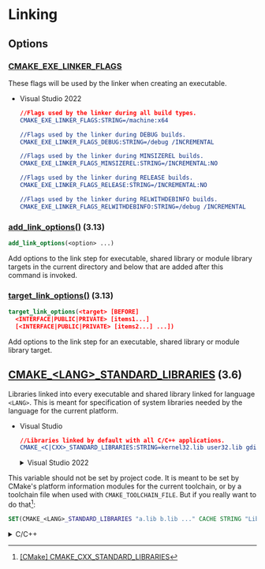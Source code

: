 # Linking
## Options
### [CMAKE_EXE_LINKER_FLAGS](https://cmake.org/cmake/help/latest/variable/CMAKE_EXE_LINKER_FLAGS.html)
These flags will be used by the linker when creating an executable.

- Visual Studio 2022
  ```cmake
  //Flags used by the linker during all build types.
  CMAKE_EXE_LINKER_FLAGS:STRING=/machine:x64
  
  //Flags used by the linker during DEBUG builds.
  CMAKE_EXE_LINKER_FLAGS_DEBUG:STRING=/debug /INCREMENTAL
  
  //Flags used by the linker during MINSIZEREL builds.
  CMAKE_EXE_LINKER_FLAGS_MINSIZEREL:STRING=/INCREMENTAL:NO
  
  //Flags used by the linker during RELEASE builds.
  CMAKE_EXE_LINKER_FLAGS_RELEASE:STRING=/INCREMENTAL:NO
  
  //Flags used by the linker during RELWITHDEBINFO builds.
  CMAKE_EXE_LINKER_FLAGS_RELWITHDEBINFO:STRING=/debug /INCREMENTAL
  ```

### [add_link_options()](https://cmake.org/cmake/help/latest/command/add_link_options.html) (3.13)
```cmake
add_link_options(<option> ...)
```
Add options to the link step for executable, shared library or module library targets in the current directory and below that are added after this command is invoked.

### [target_link_options()](https://cmake.org/cmake/help/latest/command/target_link_options.html) (3.13)
```cmake
target_link_options(<target> [BEFORE]
  <INTERFACE|PUBLIC|PRIVATE> [items1...]
  [<INTERFACE|PUBLIC|PRIVATE> [items2...] ...])
```
Add options to the link step for an executable, shared library or module library target.

## [CMAKE_\<LANG\>_STANDARD_LIBRARIES](https://cmake.org/cmake/help/latest/variable/CMAKE_LANG_STANDARD_LIBRARIES.html) (3.6)
Libraries linked into every executable and shared library linked for language `<LANG>`. This is meant for specification of system libraries needed by the language for the current platform.

- Visual Studio
  ```cmake
  //Libraries linked by default with all C/C++ applications.
  CMAKE_<C|CXX>_STANDARD_LIBRARIES:STRING=kernel32.lib user32.lib gdi32.lib winspool.lib shell32.lib ole32.lib oleaut32.lib uuid.lib comdlg32.lib advapi32.lib
  ```
  <details><summary>Visual Studio 2022</summary>
  
  ```cmake
  //Libraries linked by default with all C applications.
  CMAKE_C_STANDARD_LIBRARIES:STRING=kernel32.lib user32.lib gdi32.lib winspool.lib shell32.lib ole32.lib oleaut32.lib uuid.lib comdlg32.lib advapi32.lib
  ```
  ```cmake
  //Libraries linked by default with all C++ applications.
  CMAKE_CXX_STANDARD_LIBRARIES:STRING=kernel32.lib user32.lib gdi32.lib winspool.lib shell32.lib ole32.lib oleaut32.lib uuid.lib comdlg32.lib advapi32.lib
  ```
  </details>

This variable should not be set by project code. It is meant to be set by CMake's platform information modules for the current toolchain, or by a toolchain file when used with `CMAKE_TOOLCHAIN_FILE`. But if you really want to do that[^std-lib-force]:
```cmake
SET(CMAKE_<LANG>_STANDARD_LIBRARIES "a.lib b.lib ..." CACHE STRING "Libraries linked into every executable and shared library linked for language <LANG>." FORCE)
```
<details><summary>C/C++</summary>

```cmake
SET(CMAKE_C_STANDARD_LIBRARIES "a.lib b.lib ..." CACHE STRING "Libraries linked into every executable and shared library linked for C." FORCE)
SET(CMAKE_CXX_STANDARD_LIBRARIES "a.lib b.lib ..." CACHE STRING "Libraries linked into every executable and shared library linked for C++." FORCE)
```
</details>

[^std-lib-force]: [\[CMake\] CMAKE_CXX_STANDARD_LIBRARIES](https://cmake.org/pipermail/cmake/2008-May/021643.html)